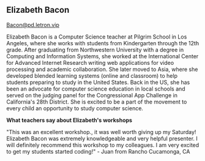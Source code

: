 ## Elizabeth Bacon
[Bacon@pd.letron.vip](mailto:bacon@pd.letron.vip)

Elizabeth Bacon is a Computer Science teacher at Pilgrim School in Los Angeles, where she works with students from Kindergarten through the 12th grade.  After graduating from Northwestern University with a degree in Computing and Information Systems, she worked at the International Center for Advanced Internet Research writing web applications for video processing and academic collaboration.  She later moved to Asia, where she developed blended learning systems (online and classroom) to help students preparing to study in the United States.  Back in the US, she has been an advocate for computer science education in local schools and served on the judging panel for the Congressional App Challenge in California's 28th District.  She is excited to be a part of the movement to every child an opportunity to study computer science.

**What teachers say about Elizabeth's workshops**

"This was an excellent workshop., it was well worth giving up my Saturday! Elizabeth Bacon was extremely knowledgeable and very helpful presenter. I will definitely recommend this workshop to my colleagues. I am very excited to get my students started coding!" - Juan from Rancho Cucamonga, CA